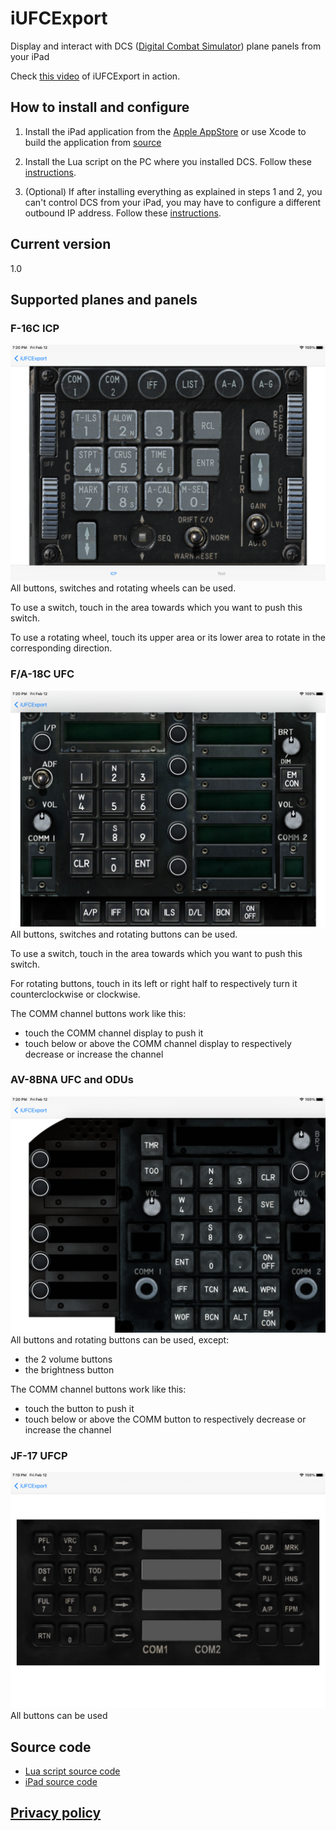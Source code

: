 # iUFCExport
Display and interact with DCS ([Digital Combat Simulator](https://www.digitalcombatsimulator.com)) plane panels from your iPad

Check [this video](https://www.youtube.com/watch?v=Kx_l9_WEQhs) of iUFCExport in action.

## How to install and configure

1) Install the iPad application from the [Apple AppStore](https://itunes.apple.com/WebObjects/MZStore.woa/wa/viewSoftware?id=1551491580) or use Xcode to build the application from [source](https://github.com/wluc9875/iUFCExport-iPad)

2) Install the Lua script on the PC where you installed DCS. Follow these [instructions](https://github.com/wluc9875/iUFCExport-LuaScript#readme).

3) (Optional) If after installing everything as explained in steps 1 and 2, you can't control DCS from your iPad, you may have to configure a different outbound IP address. Follow these [instructions](https://github.com/wluc9875/iUFCExport-iPad#configuration).


## Current version
1.0

## Supported planes and panels
### F-16C ICP
![F16-ICP](./resources/f16-icp.png)
All buttons, switches and rotating wheels can be used.

To use a switch, touch in the area towards which you want to push this switch.

To use a rotating wheel, touch its upper area or its lower area to rotate in the corresponding direction.

### F/A-18C UFC
![FA18-UFC](./resources/fa18-ufc.png)
All buttons, switches and rotating buttons can be used.

To use a switch, touch in the area towards which you want to push this switch.

For rotating buttons, touch in its left or right half to respectively turn it counterclockwise or clockwise.

The COMM channel buttons work like this:
* touch the COMM channel display to push it
* touch below or above the COMM channel display to respectively decrease or increase the channel

### AV-8BNA UFC and ODUs
![AV8-UFC](./resources/av8-ufc.png)
All buttons and rotating buttons can be used, except:
* the 2 volume buttons
* the brightness button

The COMM channel buttons work like this:
* touch the button to push it
* touch below or above the COMM button to respectively decrease or increase the channel

### JF-17 UFCP
![JF17-UFCP](./resources/jf17-ufcp.png)
All buttons can be used

## Source code
* [Lua script source code](https://github.com/wluc9875/iUFCExport-LuaScript)
* [iPad source code](https://github.com/wluc9875/iUFCExport-iPad)

## [Privacy policy](privacy.md)

